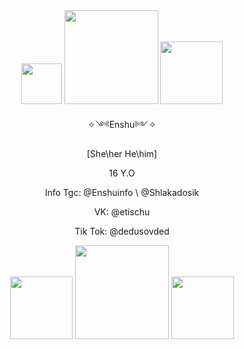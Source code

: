 <div id="header" align="center">
<img src="https://static.wikia.nocookie.net/ensemble-stars/images/7/71/Izumi_Sena_Namja_Town.png/revision/latest?cb=20200109223938" width="65"/> <img src="https://static.wikia.nocookie.net/ensemble-stars/images/9/96/%28Evening_Glow_Paddle%29_Izumi_Sena_Chibi.gif/revision/latest?cb=20230717073829" width="150"/> <img src="https://static.wikia.nocookie.net/ensemble-stars/images/2/27/Izumi_Sena_Anime_Chibi.png/revision/latest?cb=20190425051025" width="100"/> 
</div>


 <div id="header" align="center">
  
✧༺Enshu༻✧

[She\her He\him] 
  
16 Y.O
 <div id="header" align="center">
  
 Info Tgc: @Enshuinfo \ @Shlakadosik
 
 VK: @etischu
 
 Tik Tok: @dedusovded
 
<div id="header" align="center">
<img src="https://static.wikia.nocookie.net/ensemble-stars/images/5/5d/Eichi_Tenshouin_Namja_Town.png/revision/latest?cb=20200109223739" width="100"/> <img src="https://static.wikia.nocookie.net/ensemble-stars/images/a/af/%28Happy_Balloon%29_Eichi_Tenshouin_Chibi.gif/revision/latest?cb=20240629152627" width="150"/> <img src="https://static.wikia.nocookie.net/ensemble-stars/images/1/18/Eichi_Tenshouin_Anime_Chibi.png/revision/latest?cb=20190425121300" width="100"/>
</div>

